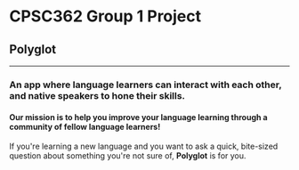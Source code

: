 # CPSC362 Group 1 Project

## Polyglot
---
### An app where language learners can interact with each other, and native speakers to hone their skills.

#### Our mission is to help you improve your language learning through a community of fellow language learners!

If you're learning a new language and you want to ask a quick, bite-sized question about something you're not sure of, **Polyglot** is for you.

